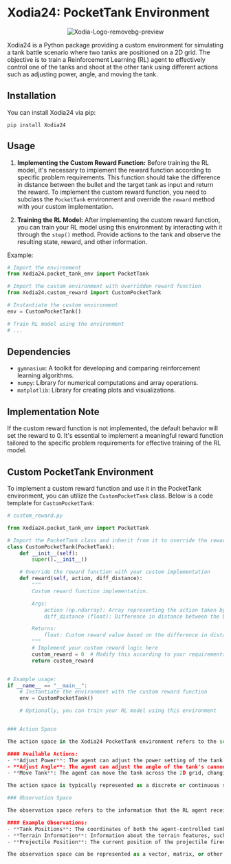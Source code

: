 # Xodia24: PocketTank Environment

 <p  align="center">
<img src="https://i.ibb.co/P4nyZNv/Xodia-Logo-removebg-preview.png" alt="Xodia-Logo-removebg-preview" border="0">
</p>
  

Xodia24 is a Python package providing a custom environment for simulating a tank battle scenario where two tanks are positioned on a 2D grid. The objective is to train a Reinforcement Learning (RL) agent to effectively control one of the tanks and shoot at the other tank using different actions such as adjusting power, angle, and moving the tank.

## Installation

You can install Xodia24 via pip:

```
pip install Xodia24
```

## Usage

1. **Implementing the Custom Reward Function:**
   Before training the RL model, it's necessary to implement the reward function according to specific problem requirements. This function should take the difference in distance between the bullet and the target tank as input and return the reward. To implement the custom reward function, you need to subclass the `PocketTank` environment and override the `reward` method with your custom implementation.

2. **Training the RL Model:**
   After implementing the custom reward function, you can train your RL model using this environment by interacting with it through the `step()` method. Provide actions to the tank and observe the resulting state, reward, and other information.

Example:
```python
# Import the environment
from Xodia24.pocket_tank_env import PocketTank

# Import the custom environment with overridden reward function
from Xodia24.custom_reward import CustomPocketTank

# Instantiate the custom environment
env = CustomPocketTank()

# Train RL model using the environment
# ...
```


## Dependencies

- `gymnasium`: A toolkit for developing and comparing reinforcement learning algorithms.
- `numpy`: Library for numerical computations and array operations.
- `matplotlib`: Library for creating plots and visualizations.

## Implementation Note

If the custom reward function is not implemented, the default behavior will set the reward to 0. It's essential to implement a meaningful reward function tailored to the specific problem requirements for effective training of the RL model.

## Custom PocketTank Environment

To implement a custom reward function and use it in the PocketTank environment, you can utilize the `CustomPocketTank` class. Below is a code template for `CustomPocketTank`:

```python
# custom_reward.py

from Xodia24.pocket_tank_env import PocketTank

# Import the PocketTank class and inherit from it to override the reward function
class CustomPocketTank(PocketTank):
    def __init__(self):
        super().__init__()

    # Override the reward function with your custom implementation
    def reward(self, action, diff_distance):
        """
        Custom reward function implementation.

        Args:
            action (np.ndarray): Array representing the action taken by the agent.
            diff_distance (float): Difference in distance between the bullet and the target tank.

        Returns:
            float: Custom reward value based on the difference in distance.
        """
        # Implement your custom reward logic here
        custom_reward = 0  # Modify this according to your requirements
        return custom_reward


# Example usage:
if __name__ == "__main__":
    # Instantiate the environment with the custom reward function
    env = CustomPocketTank()

    # Optionally, you can train your RL model using this environment


### Action Space

The action space in the Xodia24 PocketTank environment refers to the set of possible actions that the reinforcement learning (RL) agent can take at each time step. In the tank battle scenario, the agent controls one of the tanks and has several actions available to it, including adjusting the power and angle of the tank's cannon and moving the tank across the 2D grid.

#### Available Actions:
- **Adjust Power**: The agent can adjust the power setting of the tank's cannon, determining the force with which the projectile is fired.
- **Adjust Angle**: The agent can adjust the angle of the tank's cannon, controlling the direction in which the projectile is launched.
- **Move Tank**: The agent can move the tank across the 2D grid, changing its position on the battlefield.

The action space is typically represented as a discrete or continuous space, depending on the specific implementation of the environment.

### Observation Space

The observation space refers to the information that the RL agent receives from the environment at each time step. This information helps the agent make decisions about which actions to take in order to achieve its objective. In the Xodia24 PocketTank environment, the observation space includes various features of the battlefield and the tanks' positions.

#### Example Observations:
- **Tank Positions**: The coordinates of both the agent-controlled tank and the opponent tank on the 2D grid.
- **Terrain Information**: Information about the terrain features, such as obstacles or cover, that may affect the trajectory of the projectile.
- **Projectile Position**: The current position of the projectile fired by the tanks.

The observation space can be represented as a vector, matrix, or other data structure depending on the complexity of the environment and the information that needs to be conveyed to the agent.


```

